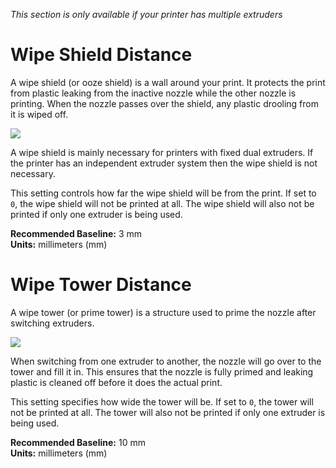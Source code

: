 
*This section is only available if your printer has multiple extruders*

Wipe Shield Distance
====================

A wipe shield (or ooze shield) is a wall around your print. It protects the print from plastic leaking from the inactive nozzle while the other nozzle is printing. When the nozzle passes over the shield, any plastic drooling from it is wiped off.

![](https://lh3.googleusercontent.com/umKVkO1WJHPaxSYm3OVkIR-C5luUQuUYC_H2YCxiq-zFJ2HPjqUR7CAmwT62rLl1apXR4_izSykRaAy61e-QVJe5=s0)

A wipe shield is mainly necessary for printers with fixed dual extruders. If the printer has an independent extruder system then the wipe shield is not necessary.

This setting controls how far the wipe shield will be from the print. If set to `0`, the wipe shield will not be printed at all. The wipe shield will also not be printed if only one extruder is being used.

**Recommended Baseline:** 3 mm  
**Units:** millimeters (mm)

Wipe Tower Distance
===================

A wipe tower (or prime tower) is a structure used to prime the nozzle after switching extruders.

![](https://lh3.googleusercontent.com/Ua0cCUc6ziOlt77t2_VNT00-eyWw_Ng8nzHFVl-iCjUhl1tBiL2lbsiBkYB2ddBQ78zDeBg8-c-LJrZu8miFZAMGvlA=s0)

When switching from one extruder to another, the nozzle will go over to the tower and fill it in. This ensures that the nozzle is fully primed and leaking plastic is cleaned off before it does the actual print.

This setting specifies how wide the tower will be. If set to `0`, the tower will not be printed at all. The tower will also not be printed if only one extruder is being used.

**Recommended Baseline:** 10 mm  
**Units:** millimeters (mm)
